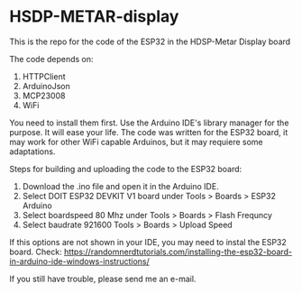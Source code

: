 # HSDP-METAR-display
This is the repo for the code of the ESP32 in the HDSP-Metar Display board

The code depends on:
  1. HTTPClient
  2. ArduinoJson
  3. MCP23008
  4. WiFi
  
You need to install them first. Use the Arduino IDE's library manager for the purpose. It will ease your life.
The code was written for the ESP32 board, it may work for other WiFi capable Arduinos, but it may requiere some adaptations.

Steps for building and uploading the code to the ESP32 board:
  1. Download the .ino file and open it in the Arduino IDE.
  2. Select DOIT ESP32 DEVKIT V1 board under Tools > Boards > ESP32 Arduino
  3. Select boardspeed 80 Mhz under Tools > Boards > Flash Frequncy
  4. Select baudrate 921600 Tools > Boards > Upload Speed
  
If this options are not shown in your IDE, you may need to instal the ESP32 board. Check: https://randomnerdtutorials.com/installing-the-esp32-board-in-arduino-ide-windows-instructions/
  
If you still have trouble, please send me an e-mail.
